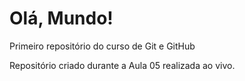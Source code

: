 # Olá, Mundo!
 Primeiro repositório do curso de Git e GitHub

 Repositório criado durante a Aula 05 realizada ao vivo.
